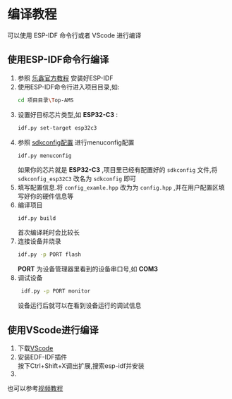 # 编译教程
可以使用 ESP-IDF 命令行或者 VScode 进行编译

## 使用ESP-IDF命令行编译
1. 参照 [乐鑫官方教程](https://docs.espressif.com/projects/esp-idf/zh_CN/stable/esp32c3/get-started/windows-setup.html) 安装好ESP-IDF
2. 使用ESP-IDF命令行进入项目目录,如:
    ```bash
    cd 项目目录\Top-AMS
    ```
3. 设置好目标芯片类型,如 **ESP32-C3** :
    ```bash
    idf.py set-target esp32c3
    ```
4. 参照 [sdkconfig配置](./sdkconfig配置.md) 进行menuconfig配置
    ```base
    idf.py menuconfig
    ```
    如果你的芯片就是 **ESP32-C3** ,项目里已经有配置好的 `sdkconfig` 文件,将 `sdkconfig_esp32C3` 改名为 `sdkconfig` 即可
5. 填写配置信息.将 `config_examle.hpp` 改为为 `config.hpp` ,并在用户配置区填写好你的硬件信息等
6. 编译项目
    ```bash
    idf.py build
    ```
    首次编译耗时会比较长
7. 连接设备并烧录
   ```bash
   idf.py -p PORT flash
   ```
   **PORT** 为设备管理器里看到的设备串口号,如 **COM3**
8. 调试设备
   ```bash
    idf.py -p PORT monitor
    ```
    设备运行后就可以在看到设备运行的调试信息  
    
## 使用VScode进行编译
1. 下载[VScode](https://code.visualstudio.com/download)
2. 安装EDF-IDF插件  
按下Ctrl+Shift+X调出扩展,搜索esp-idf并安装
3. 


也可以参考[视频教程](https://www.bilibili.com/video/BV1mm4y1P7y7)